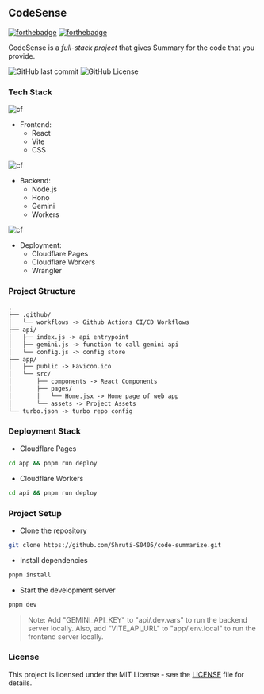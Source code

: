## CodeSense

[![forthebadge](https://forthebadge.com/images/badges/made-with-javascript.svg)](https://forthebadge.com)
[![forthebadge](https://forthebadge.com/images/badges/made-with-react.svg)](https://forthebadge.com)


CodeSense is a *_full-stack project_* that gives Summary for the code that you provide.

![GitHub last commit](https://img.shields.io/github/last-commit/Shruti-S0405/CodeSens)
![GitHub License](https://img.shields.io/github/license/Shruti-S0405/CodeSense)


### Tech Stack

![cf](https://skillicons.dev/icons?i=js,react,vite,css)

- Frontend: 
    - React
    - Vite
    - CSS

![cf](https://skillicons.dev/icons?i=nodejs,workers)

- Backend:
    - Node.js
    - Hono
    - Gemini
    - Workers

![cf](https://skillicons.dev/icons?i=cloudflare,workers)

- Deployment:
    - Cloudflare Pages
    - Cloudflare Workers
    - Wrangler

### Project Structure

```md
.
├── .github/
│   └── workflows -> Github Actions CI/CD Workflows
├── api/
│   ├── index.js -> api entrypoint
│   ├── gemini.js -> function to call gemini api
│   └── config.js -> config store
├── app/
│   ├── public -> Favicon.ico
│   └── src/
│       ├── components -> React Components
│       ├── pages/
│       │   └── Home.jsx -> Home page of web app
│       └── assets -> Project Assets
└── turbo.json -> turbo repo config
```

### Deployment Stack

- Cloudflare Pages

```bash
cd app && pnpm run deploy
```
- Cloudflare Workers

```bash
cd api && pnpm run deploy
```

### Project Setup

- Clone the repository

```bash
git clone https://github.com/Shruti-S0405/code-summarize.git
```
- Install dependencies

```bash
pnpm install
```
- Start the development server

```bash
pnpm dev
```

> Note: Add "GEMINI_API_KEY" to "api/.dev.vars" to run the backend server locally. Also, add "VITE_API_URL" to "app/.env.local" to run the frontend server locally.

### License

This project is licensed under the MIT License - see the [LICENSE](LICENSE) file for details.
